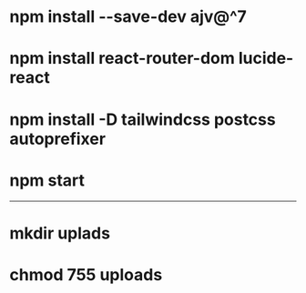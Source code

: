 # npm install --save-dev ajv@^7 
# npm install react-router-dom lucide-react
# npm install -D tailwindcss postcss autoprefixer
# npm start
-------------------------------------------------
# mkdir uplads
# chmod 755 uploads
